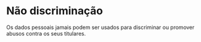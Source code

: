 # Não discriminação

Os dados pessoais jamais podem ser usados para discriminar ou promover abusos contra os seus titulares.